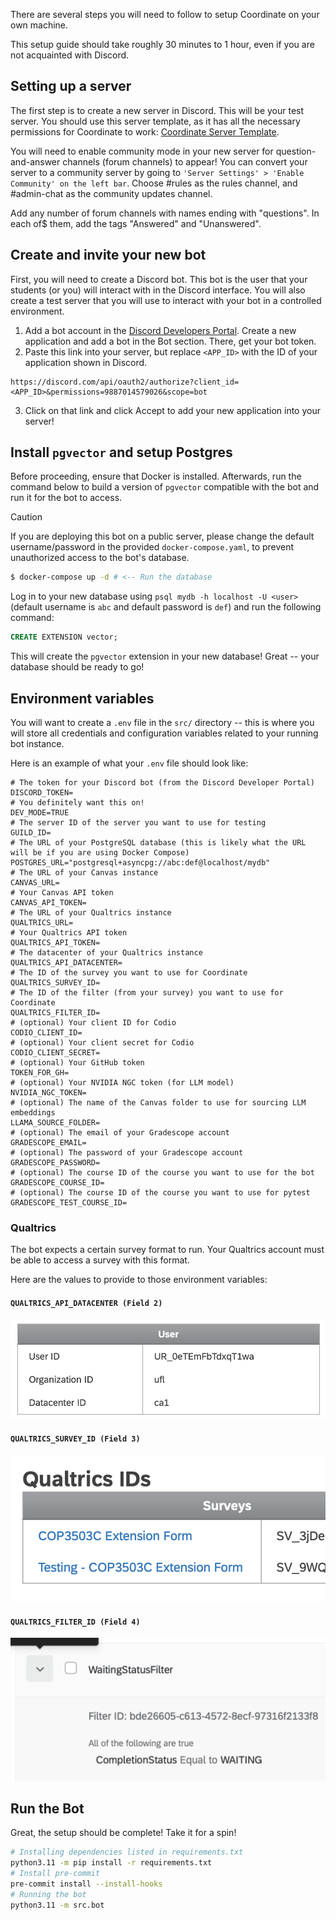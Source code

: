 There are several steps you will need to follow to setup Coordinate on your
own machine.

This setup guide should take roughly 30 minutes to 1 hour, even if you are not
acquainted with Discord.

## Setting up a server

The first step is to create a new server in Discord. This will be your test server. You should use
this server template, as it has all the necessary permissions for Coordinate to
work: [Coordinate Server Template](https://discord.new/QU2VzzDwHhfM).

You will need to enable community mode in your new server for question-and-answer
channels (forum channels) to appear! You can convert your server to a community
server by going to `'Server Settings' > 'Enable Community' on the left bar`.
Choose #rules as the rules channel, and #admin-chat as the community updates
channel.

Add any number of forum channels with names ending with "questions". In each of$
them, add the tags "Answered" and "Unanswered".

## Create and invite your new bot

First, you will need to create a Discord bot. This bot is the user that your
students (or you) will interact with in the Discord interface. You will also
create a test server that you will use to interact with your bot in a controlled
environment.

1. Add a bot account in the [Discord Developers Portal](https://discord.com/developers/applications/).
   Create a new application and add a bot in the Bot section. There, get your bot token.
2. Paste this link into your server, but replace `<APP_ID>` with the ID of your
   application shown in Discord.
```
https://discord.com/api/oauth2/authorize?client_id=<APP_ID>&permissions=9887014579026&scope=bot
```
3. Click on that link and click Accept to add your new application into your server!

## Install `pgvector` and setup Postgres

Before proceeding, ensure that Docker is installed. Afterwards, run the command
below to build a version of `pgvector` compatible with the bot and run it for the
bot to access.

> [!CAUTION]
> If you are deploying this bot on a public server, please change the default
username/password in the provided `docker-compose.yaml`, to prevent unauthorized
access to the bot's database.

```bash
$ docker-compose up -d # <-- Run the database
```

Log in to your new database using `psql mydb -h localhost -U <user>`
(default username is `abc` and default password is `def`) and run the following command:

```sql
CREATE EXTENSION vector;
```

This will create the `pgvector` extension in your new database! Great -- your
database should be ready to go!

## Environment variables

You will want to create a `.env` file in the `src/` directory -- this is where
you will store all credentials and configuration variables related to your running
bot instance.

Here is an example of what your `.env` file should look like:

```env
# The token for your Discord bot (from the Discord Developer Portal)
DISCORD_TOKEN=
# You definitely want this on!
DEV_MODE=TRUE
# The server ID of the server you want to use for testing
GUILD_ID=
# The URL of your PostgreSQL database (this is likely what the URL will be if you are using Docker Compose)
POSTGRES_URL="postgresql+asyncpg://abc:def@localhost/mydb"
# The URL of your Canvas instance
CANVAS_URL=
# Your Canvas API token
CANVAS_API_TOKEN=
# The URL of your Qualtrics instance
QUALTRICS_URL=
# Your Qualtrics API token
QUALTRICS_API_TOKEN=
# The datacenter of your Qualtrics instance
QUALTRICS_API_DATACENTER=
# The ID of the survey you want to use for Coordinate
QUALTRICS_SURVEY_ID=
# The ID of the filter (from your survey) you want to use for Coordinate
QUALTRICS_FILTER_ID=
# (optional) Your client ID for Codio
CODIO_CLIENT_ID=
# (optional) Your client secret for Codio
CODIO_CLIENT_SECRET=
# (optional) Your GitHub token
TOKEN_FOR_GH=
# (optional) Your NVIDIA NGC token (for LLM model)
NVIDIA_NGC_TOKEN=
# (optional) The name of the Canvas folder to use for sourcing LLM embeddings
LLAMA_SOURCE_FOLDER=
# (optional) The email of your Gradescope account
GRADESCOPE_EMAIL=
# (optional) The password of your Gradescope account
GRADESCOPE_PASSWORD=
# (optional) The course ID of the course you want to use for the bot
GRADESCOPE_COURSE_ID=
# (optional) The course ID of the course you want to use for pytest
GRADESCOPE_TEST_COURSE_ID=
```

### Qualtrics

The bot expects a certain survey format to run. Your Qualtrics account must be
able to access a survey with this format.

Here are the values to provide to those environment variables:

#### `QUALTRICS_API_DATACENTER (Field 2)`

![](../assets/user_qualtrics_table.png)

#### `QUALTRICS_SURVEY_ID (Field 3)`

![](../assets/qualtrics_ids_table.png)

#### `QUALTRICS_FILTER_ID (Field 4)`

![](../assets/qualtrics_filter.png)

## Run the Bot

Great, the setup should be complete! Take it for a spin!

```bash
# Installing dependencies listed in requirements.txt
python3.11 -m pip install -r requirements.txt
# Install pre-commit
pre-commit install --install-hooks
# Running the bot
python3.11 -m src.bot
```
